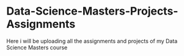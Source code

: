 # Data-Science-Masters-Projects-Assignments
Here i will be uploading all the assignments and projects of my Data Science Masters course
